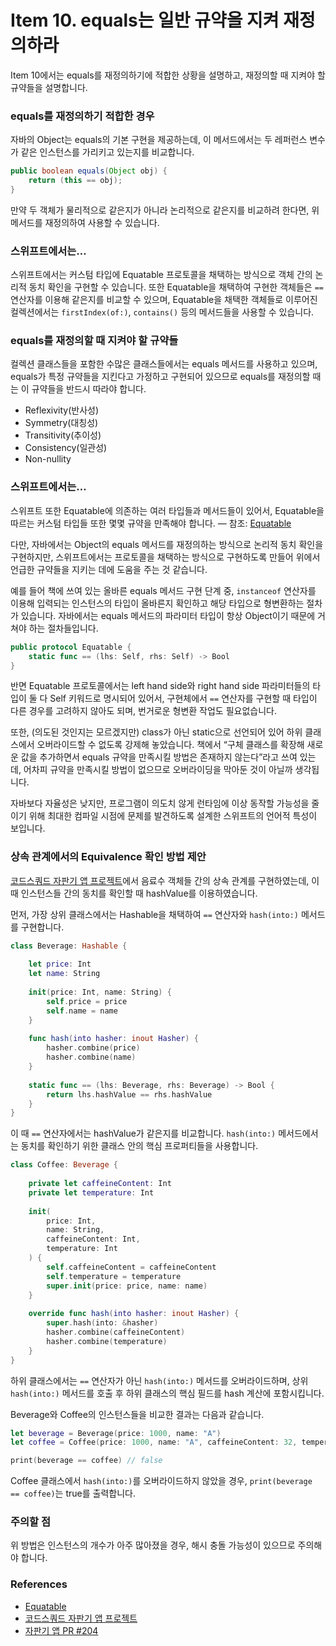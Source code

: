 # Item 10. equals는 일반 규약을 지켜 재정의하라

Item 10에서는 equals를 재정의하기에 적합한 상황을 설명하고, 재정의할 때 지켜야 할 규약들을 설명합니다.

### equals를 재정의하기 적합한 경우

자바의 Object는 equals의 기본 구현을 제공하는데, 이 메서드에서는 두 레퍼런스 변수가 같은 인스턴스를 가리키고 있는지를 비교합니다.

```java
public boolean equals(Object obj) {
    return (this == obj);
}
```

만약 두 객체가 물리적으로 같은지가 아니라 논리적으로 같은지를 비교하려 한다면, 위 메서드를 재정의하여 사용할 수 있습니다.

### 스위프트에서는…

스위프트에서는 커스텀 타입에 Equatable 프로토콜을 채택하는 방식으로 객체 간의 논리적 동치 확인을 구현할 수 있습니다. 또한 Equatable을 채택하여 구현한 객체들은 `==` 연산자를 이용해 같은지를 비교할 수 있으며, Equatable을 채택한 객체들로 이루어진 컬렉션에서는 `firstIndex(of:)`, `contains()` 등의 메서드들을 사용할 수 있습니다.

### equals를 재정의할 때 지켜야 할 규약들

컬렉션 클래스들을 포함한 수많은 클래스들에서는 equals 메서드를 사용하고 있으며, equals가 특정 규약들을 지킨다고 가정하고 구현되어 있으므로 equals를 재정의할 때는 이 규약들을 반드시 따라야 합니다.

- Reflexivity(반사성)
- Symmetry(대칭성)
- Transitivity(추이성)
- Consistency(일관성)
- Non-nullity

### 스위프트에서는…

스위프트 또한 Equatable에 의존하는 여러 타입들과 메서드들이 있어서, Equatable을 따르는 커스텀 타입들 또한 몇몇 규약을 만족해야 합니다. — 참조: [Equatable](https://developer.apple.com/documentation/swift/equatable/1539854)

다만, 자바에서는 Object의 equals 메서드를 재정의하는 방식으로 논리적 동치 확인을 구현하지만, 스위프트에서는 프로토콜을 채택하는 방식으로 구현하도록 만들어 위에서 언급한 규약들을 지키는 데에 도움을 주는 것 같습니다.

예를 들어 책에 쓰여 있는 올바른 equals 메서드 구현 단계 중, `instanceof` 연산자를 이용해 입력되는 인스턴스의 타입이 올바른지 확인하고 해당 타입으로 형변환하는 절차가 있습니다. 자바에서는 equals 메서드의 파라미터 타입이 항상 Object이기 때문에 거쳐야 하는 절차들입니다.

```swift
public protocol Equatable {
    static func == (lhs: Self, rhs: Self) -> Bool
}
```

반면 Equatable 프로토콜에서는 left hand side와 right hand side 파라미터들의 타입이 둘 다 Self 키워드로 명시되어 있어서, 구현체에서 `==` 연산자를 구현할 때 타입이 다른 경우를 고려하지 않아도 되며, 번거로운 형변환 작업도 필요없습니다.

또한, (의도된 것인지는 모르겠지만) class가 아닌 static으로 선언되어 있어 하위 클래스에서 오버라이드할 수 없도록 강제해 놓았습니다. 책에서 “구체 클래스를 확장해 새로운 값을 추가하면서 equals 규약을 만족시킬 방법은 존재하지 않는다”라고 쓰여 있는데, 어차피 규약을 만족시킬 방법이 없으므로 오버라이딩을 막아둔 것이 아닐까 생각됩니다.

자바보다 자율성은 낮지만, 프로그램이 의도치 않게 런타임에 이상 동작할 가능성을 줄이기 위해 최대한 컴파일 시점에 문제를 발견하도록 설계한 스위프트의 언어적 특성이 보입니다.

### 상속 관계에서의 Equivalence 확인 방법 제안

[코드스쿼드 자판기 앱 프로젝트](https://github.com/seizze/swift-vendingmachineapp)에서 음료수 객체들 간의 상속 관계를 구현하였는데, 이때 인스턴스들 간의 동치를 확인할 때 hashValue를 이용하였습니다.

먼저, 가장 상위 클래스에서는 Hashable을 채택하여 `==` 연산자와 `hash(into:)` 메서드를 구현합니다.

```swift
class Beverage: Hashable {
    
    let price: Int
    let name: String
    
    init(price: Int, name: String) {
        self.price = price
        self.name = name
    }
    
    func hash(into hasher: inout Hasher) {
        hasher.combine(price)
        hasher.combine(name)
    }
    
    static func == (lhs: Beverage, rhs: Beverage) -> Bool {
        return lhs.hashValue == rhs.hashValue
    }
}
```

이 때 `==` 연산자에서는 hashValue가 같은지를 비교합니다. `hash(into:)` 메서드에서는 동치를 확인하기 위한 클래스 안의 핵심 프로퍼티들을 사용합니다.

```swift
class Coffee: Beverage {
    
    private let caffeineContent: Int
    private let temperature: Int
    
    init(
        price: Int,
        name: String,
        caffeineContent: Int,
        temperature: Int
    ) {
        self.caffeineContent = caffeineContent
        self.temperature = temperature
        super.init(price: price, name: name)
    }
    
    override func hash(into hasher: inout Hasher) {
        super.hash(into: &hasher)
        hasher.combine(caffeineContent)
        hasher.combine(temperature)
    }
}
```

하위 클래스에서는 `==` 연산자가 아닌 `hash(into:)` 메서드를 오버라이드하며, 상위 `hash(into:)` 메서드를 호출 후 하위 클래스의 핵심 필드를 hash 계산에 포함시킵니다.

Beverage와 Coffee의 인스턴스들을 비교한 결과는 다음과 같습니다.

```swift
let beverage = Beverage(price: 1000, name: "A")
let coffee = Coffee(price: 1000, name: "A", caffeineContent: 32, temperature: 99)

print(beverage == coffee) // false
```

Coffee 클래스에서 `hash(into:)`를 오버라이드하지 않았을 경우, `print(beverage == coffee)`는 true를 출력합니다.

### 주의할 점

위 방법은 인스턴스의 개수가 아주 많아졌을 경우, 해시 충돌 가능성이 있으므로 주의해야 합니다.

### References

- [Equatable](https://developer.apple.com/documentation/swift/equatable/1539854)
- [코드스쿼드 자판기 앱 프로젝트](https://github.com/seizze/swift-vendingmachineapp)
- [자판기 앱 PR #204](https://github.com/code-squad/swift-vendingmachineapp/pull/204)
